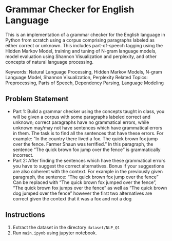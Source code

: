 # Grammar Checker for English Language
This is an implementation of a grammar checker for the English language in Python from scratch using a corpus comprising paragraphs labeled as either correct or unknown. This includes part-of-speech tagging using the Hidden Markov Model, training and tuning of N-gram language models, model evaluation using Shannon Visualization and perplexity, and other concepts of natural language processing.

Keywords: Natural Language Processing, Hidden Markov Models, N-gram Language Model, Shannon Visualization, Perplexity 
Related Topics: Preprocessing, Parts of Speech, Dependency Parsing, Language Modeling
## Problem Statement
- Part 1: Build a grammar checker using the concepts taught in class, you will be given a corpus with some paragraphs labeled correct and unknown; correct paragraphs have no grammatical errors, while unknown may/may not have sentences which have grammatical errors in them. The task is to find all the sentences that have these errors. For example: “In the country there lived a fox. The quick brown fox jump over the fence. Farmer Shaun was terrified.” In this paragraph, the sentence “The quick brown fox jump over the fence” is grammatically incorrect.
- Part 2: After finding the sentences which have these grammatical errors you have to suggest the correct alternatives. Bonus if your suggestions are also coherent with the context. For example in the previously given paragraph, the sentence: “The quick brown fox jump over the fence” Can be replaced with “The quick brown fox jumped over the fence”, “The quick brown fox jumps over the fence” as well as “The quick brown dog jumped over the fence” however the first two alternatives are correct given the context that it was a fox and not a dog
## Instructions
1. Extract the dataset in the directory `dataset/NLP_Q1`
2. Run `main.ipynb` using jupyter notebook.